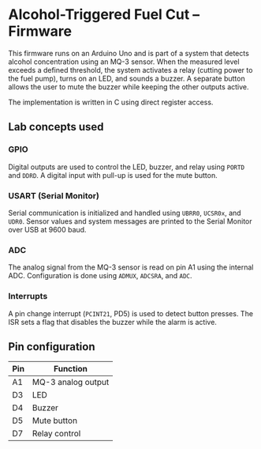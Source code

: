 # Alcohol-Triggered Fuel Cut – Firmware

This firmware runs on an Arduino Uno and is part of a system that detects alcohol concentration using an MQ-3 sensor. When the measured level exceeds a defined threshold, the system activates a relay (cutting power to the fuel pump), turns on an LED, and sounds a buzzer. A separate button allows the user to mute the buzzer while keeping the other outputs active.

The implementation is written in C using direct register access.

## Lab concepts used

### GPIO
Digital outputs are used to control the LED, buzzer, and relay using `PORTD` and `DDRD`. A digital input with pull-up is used for the mute button.

### USART (Serial Monitor)
Serial communication is initialized and handled using `UBRR0`, `UCSR0x`, and `UDR0`. Sensor values and system messages are printed to the Serial Monitor over USB at 9600 baud.

### ADC
The analog signal from the MQ-3 sensor is read on pin A1 using the internal ADC. Configuration is done using `ADMUX`, `ADCSRA`, and `ADC`.

### Interrupts
A pin change interrupt (`PCINT21`, PD5) is used to detect button presses. The ISR sets a flag that disables the buzzer while the alarm is active.

## Pin configuration

| Pin  | Function         |
|------|------------------|
| A1   | MQ-3 analog output |
| D3   | LED              |
| D4   | Buzzer           |
| D5   | Mute button      |
| D7   | Relay control    |
